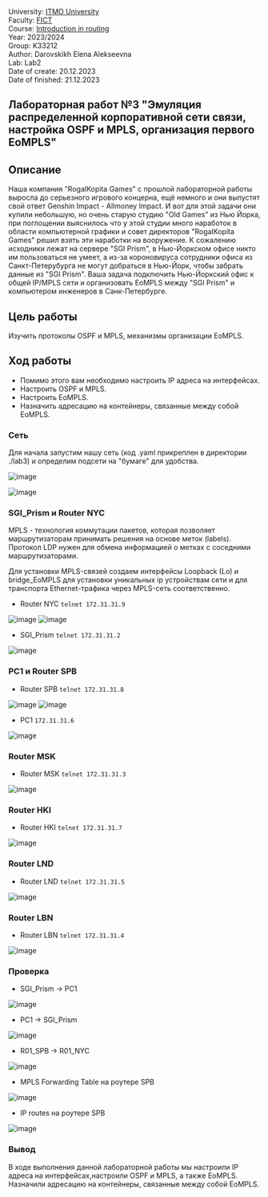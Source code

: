 University: [ITMO University](https://itmo.ru/ru/)  
Faculty: [FICT](https://fict.itmo.ru)  
Course: [Introduction in routing](https://github.com/itmo-ict-faculty/introduction-in-routing)  
Year: 2023/2024  
Group: K33212  
Author: Darovskikh Elena Alekseevna  
Lab: Lab2  
Date of create: 20.12.2023  
Date of finished: 21.12.2023

## Лабораторная работ №3 "Эмуляция распределенной корпоративной сети связи, настройка OSPF и MPLS, организация первого EoMPLS"

## Описание 

Наша компания "RogaIKopita Games" с прошлой лабораторной работы выросла до серьезного игрового концерна, ещё немного и они выпустят свой ответ Genshin Impact - Allmoney Impact. И вот для этой задачи они купили небольшую, но очень старую студию "Old Games" из Нью Йорка, при поглощении выяснилось что у этой студии много наработок в области компьютерной графики и совет директоров "RogaIKopita Games" решил взять эти наработки на вооружение. К сожалению исходники лежат на сервере "SGI Prism", в Нью-Йоркском офисе никто им пользоваться не умеет, а из-за короновируса сотрудники офиса из Санкт-Петерубурга не могут добраться в Нью-Йорк, чтобы забрать данные из "SGI Prism". Ваша задача подключить Нью-Йоркский офис к общей IP/MPLS сети и организовать EoMPLS между "SGI Prism" и компьютером инженеров в Санк-Петербурге.

## Цель работы  

Изучить протоколы OSPF и MPLS, механизмы организации EoMPLS.

## Ход работы  

* Помимо этого вам необходимо настроить IP адреса на интерфейсах.  
* Настроить OSPF и MPLS.  
* Настроить EoMPLS.  
* Назначить адресацию на контейнеры, связанные между собой EoMPLS.  

### Сеть  

Для начала запустим нашу сеть (код .yaml прикреплен в директории ./lab3) и определим подсети на "бумаге" для удобства.

![image](https://github.com/lenaniridmi/2023_2024-introduction_in_routing-k33212-darovskikh_e_a/assets/90695447/3c49bca5-e02c-45a3-8b0a-6f80d4383c0a)

![image](https://github.com/lenaniridmi/2023_2024-introduction_in_routing-k33212-darovskikh_e_a/assets/90695447/1e12fa12-6ce5-40fc-aed8-73b4d7915cca)

### SGI_Prism и Router NYC  
MPLS - технология коммутации пакетов, которая позволяет маршрутизаторам принимать решения на основе меток (labels). Протокол LDP нужен для обмена информацией о метках с соседними маршрутизаторами.

Для установки MPLS-связей создаем интерфейсы Loopback (Lo) и bridge_EoMPLS для установки уникальных ip устройствам сети и для транспорта Ethernet-трафика через MPLS-сеть соответственно.

* Router NYC ```telnet 172.31.31.9```

![image](https://github.com/lenaniridmi/2023_2024-introduction_in_routing-k33212-darovskikh_e_a/assets/90695447/cb8f62aa-e37d-45e7-9884-af9fda1dadb6)
![image](https://github.com/lenaniridmi/2023_2024-introduction_in_routing-k33212-darovskikh_e_a/assets/90695447/f0fc8541-5b6b-426f-8d5e-d61cacd93825)

* SGI_Prism ```telnet 172.31.31.2```

![image](https://github.com/lenaniridmi/2023_2024-introduction_in_routing-k33212-darovskikh_e_a/assets/90695447/45d62953-28dc-46c4-bde9-3bbc9c3b720b)

### PC1 и Router SPB  

* Router SPB ```telnet 172.31.31.8```

![image](https://github.com/lenaniridmi/2023_2024-introduction_in_routing-k33212-darovskikh_e_a/assets/90695447/75c5a98e-f335-4b36-9834-9e75c263928f)
![image](https://github.com/lenaniridmi/2023_2024-introduction_in_routing-k33212-darovskikh_e_a/assets/90695447/6ca14995-deb2-4ab8-8ca1-e2910c281618)

* PC1 ```172.31.31.6```

![image](https://github.com/lenaniridmi/2023_2024-introduction_in_routing-k33212-darovskikh_e_a/assets/90695447/3494167d-4145-4bea-8e4e-c366c3e6add2)


### Router MSK

* Router MSK ```telnet 172.31.31.3```

![image](https://github.com/lenaniridmi/2023_2024-introduction_in_routing-k33212-darovskikh_e_a/assets/90695447/9fd92995-c54c-4c65-994c-a4d683222d53)

### Router HKI

* Router HKI ```telnet 172.31.31.7```

![image](https://github.com/lenaniridmi/2023_2024-introduction_in_routing-k33212-darovskikh_e_a/assets/90695447/79e87fcf-9135-4974-b185-c1df962172d9)

### Router LND

* Router LND ```telnet 172.31.31.5```

![image](https://github.com/lenaniridmi/2023_2024-introduction_in_routing-k33212-darovskikh_e_a/assets/90695447/c82da598-68d0-4274-ae3a-824e29136b4f)

### Router LBN

* Router LBN ```telnet 172.31.31.4```

![image](https://github.com/lenaniridmi/2023_2024-introduction_in_routing-k33212-darovskikh_e_a/assets/90695447/ccc7b6d0-d2c7-409f-851a-cd51429e4108)

### Проверка

* SGI_Prism -> PC1

![image](https://github.com/lenaniridmi/2023_2024-introduction_in_routing-k33212-darovskikh_e_a/assets/90695447/c1f75c1f-0374-493f-9d81-a06adb16a40a)

* PC1 -> SGI_Prism

![image](https://github.com/lenaniridmi/2023_2024-introduction_in_routing-k33212-darovskikh_e_a/assets/90695447/af631e8a-05c7-4e5b-888d-4bb7ba526e17)

* R01_SPB -> R01_NYC

![image](https://github.com/lenaniridmi/2023_2024-introduction_in_routing-k33212-darovskikh_e_a/assets/90695447/5fd676e2-96fb-42f7-b7a0-d04a0560d687)

* MPLS Forwarding Table на роутере SPB

![image](https://github.com/lenaniridmi/2023_2024-introduction_in_routing-k33212-darovskikh_e_a/assets/90695447/312cac5c-3cfb-464b-88d9-0395b932353f)

* IP routes на роутере SPB

![image](https://github.com/lenaniridmi/2023_2024-introduction_in_routing-k33212-darovskikh_e_a/assets/90695447/c71b1b8f-8acc-497b-84ab-7852c74735f5)


### Вывод
В ходе выполнения данной лабораторной работы мы настроили IP адреса на интерфейсах,настроили OSPF и MPLS, а также EoMPLS. Назначили адресацию на контейнеры, связанные между собой EoMPLS.
